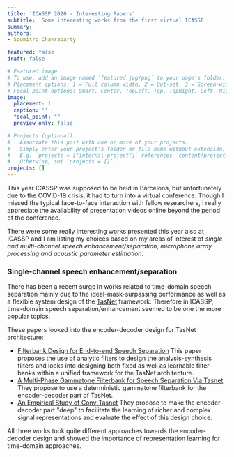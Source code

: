 ```yaml
---
title: 'ICASSP 2020 - Interesting Papers'
subtitle: 'Some interesting works from the first virtual ICASSP'
summary:
authors:
- Soumitro Chakrabarty

featured: false
draft: false

# Featured image
# To use, add an image named `featured.jpg/png` to your page's folder.
# Placement options: 1 = Full column width, 2 = Out-set, 3 = Screen-width
# Focal point options: Smart, Center, TopLeft, Top, TopRight, Left, Right, BottomLeft, Bottom, BottomRight
image:
  placement: 1
  caption: ''
  focal_point: ""
  preview_only: false

# Projects (optional).
#   Associate this post with one or more of your projects.
#   Simply enter your project's folder or file name without extension.
#   E.g. `projects = ["internal-project"]` references `content/project/deep-learning/index.md`.
#   Otherwise, set `projects = []`.
projects: []
---
```


This year ICASSP was supposed to be held in Barcelona, but unfortunately due to the COVID-19 crisis, it had to turn into a virtual conference. Though I missed the typical face-to-face interaction with fellow researchers, I really appreciate the availability of presentation videos online beyond the period of the conference. 

There were some really interesting works presented this year also at ICASSP and I am listing my choices based on my areas of interest of *single and multi-channel speech enhancement/separation, microphone array processing and acoustic parameter estimation*.

### Single-channel speech enhancement/separation

There has been a recent surge in works related to time-domain speech separation mainly due to the ideal-mask-surpassing performance as well as a flexible system design of the [TasNet](https://ieeexplore.ieee.org/document/8707065/) framework. Therefore in ICASSP, time-domain speech separation/enhancement seemed to be one the more popular topics.

These papers looked into the encoder-decoder design for TasNet architecture:

* [Filterbank Design for End-to-end Speech Separation](http://arxiv.org/abs/1910.10400)
  This paper proposes the use of analytic filters to design the analysis-synthesis filters and looks into designing both fixed as well as learnable filter-banks within a unified framework for the TasNet architecture. 
* [A Multi-Phase Gammatone Filterbank for Speech Separation Via Tasnet](http://arxiv.org/abs/1910.11615)
  They propose to use a deterministic gammatone filterbank for the encoder-decoder part of TasNet.
* [An Empirical Study of Conv-Tasnet](http://arxiv.org/abs/2002.08688)
  They propose to make the encoder-decoder part "deep" to facilitate the learning of richer and complex signal representations and evaluate the effect of this design choice. 

All three works took quite different approaches towards the encoder-decoder design and showed the importance of representation learning for time-domain approaches.